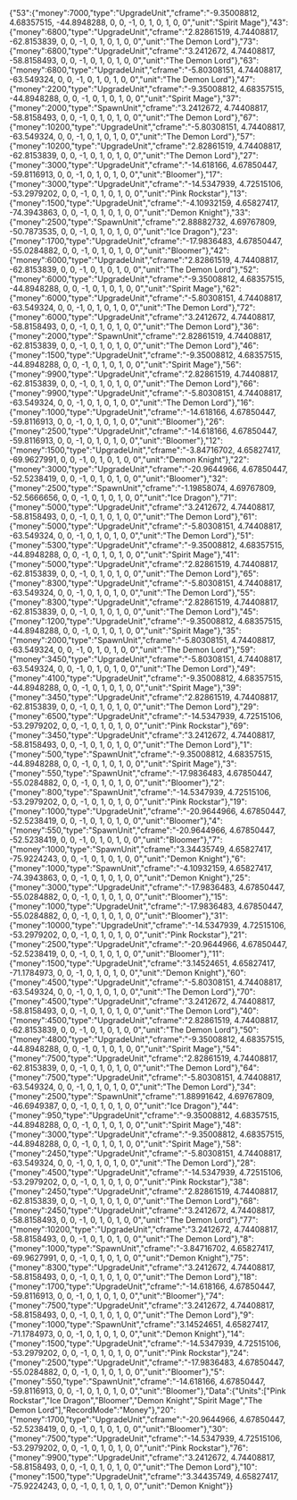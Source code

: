 {"53":{"money":7000,"type":"UpgradeUnit","cframe":"-9.35008812, 4.68357515, -44.8948288, 0, 0, -1, 0, 1, 0, 1, 0, 0","unit":"Spirit Mage"},"43":{"money":6800,"type":"UpgradeUnit","cframe":"2.82861519, 4.74408817, -62.8153839, 0, 0, -1, 0, 1, 0, 1, 0, 0","unit":"The Demon Lord"},"73":{"money":6800,"type":"UpgradeUnit","cframe":"3.2412672, 4.74408817, -58.8158493, 0, 0, -1, 0, 1, 0, 1, 0, 0","unit":"The Demon Lord"},"63":{"money":6800,"type":"UpgradeUnit","cframe":"-5.80308151, 4.74408817, -63.549324, 0, 0, -1, 0, 1, 0, 1, 0, 0","unit":"The Demon Lord"},"47":{"money":2200,"type":"UpgradeUnit","cframe":"-9.35008812, 4.68357515, -44.8948288, 0, 0, -1, 0, 1, 0, 1, 0, 0","unit":"Spirit Mage"},"37":{"money":2000,"type":"SpawnUnit","cframe":"3.2412672, 4.74408817, -58.8158493, 0, 0, -1, 0, 1, 0, 1, 0, 0","unit":"The Demon Lord"},"67":{"money":10200,"type":"UpgradeUnit","cframe":"-5.80308151, 4.74408817, -63.549324, 0, 0, -1, 0, 1, 0, 1, 0, 0","unit":"The Demon Lord"},"57":{"money":10200,"type":"UpgradeUnit","cframe":"2.82861519, 4.74408817, -62.8153839, 0, 0, -1, 0, 1, 0, 1, 0, 0","unit":"The Demon Lord"},"27":{"money":3000,"type":"UpgradeUnit","cframe":"-14.618166, 4.67850447, -59.8116913, 0, 0, -1, 0, 1, 0, 1, 0, 0","unit":"Bloomer"},"17":{"money":3000,"type":"UpgradeUnit","cframe":"-14.5347939, 4.72515106, -53.2979202, 0, 0, -1, 0, 1, 0, 1, 0, 0","unit":"Pink Rockstar"},"13":{"money":1500,"type":"UpgradeUnit","cframe":"-4.10932159, 4.65827417, -74.3943863, 0, 0, -1, 0, 1, 0, 1, 0, 0","unit":"Demon Knight"},"33":{"money":2500,"type":"SpawnUnit","cframe":"2.88882732, 4.69767809, -50.7873535, 0, 0, -1, 0, 1, 0, 1, 0, 0","unit":"Ice Dragon"},"23":{"money":1700,"type":"UpgradeUnit","cframe":"-17.9836483, 4.67850447, -55.0284882, 0, 0, -1, 0, 1, 0, 1, 0, 0","unit":"Bloomer"},"42":{"money":6000,"type":"UpgradeUnit","cframe":"2.82861519, 4.74408817, -62.8153839, 0, 0, -1, 0, 1, 0, 1, 0, 0","unit":"The Demon Lord"},"52":{"money":6000,"type":"UpgradeUnit","cframe":"-9.35008812, 4.68357515, -44.8948288, 0, 0, -1, 0, 1, 0, 1, 0, 0","unit":"Spirit Mage"},"62":{"money":6000,"type":"UpgradeUnit","cframe":"-5.80308151, 4.74408817, -63.549324, 0, 0, -1, 0, 1, 0, 1, 0, 0","unit":"The Demon Lord"},"72":{"money":6000,"type":"UpgradeUnit","cframe":"3.2412672, 4.74408817, -58.8158493, 0, 0, -1, 0, 1, 0, 1, 0, 0","unit":"The Demon Lord"},"36":{"money":2000,"type":"SpawnUnit","cframe":"2.82861519, 4.74408817, -62.8153839, 0, 0, -1, 0, 1, 0, 1, 0, 0","unit":"The Demon Lord"},"46":{"money":1500,"type":"UpgradeUnit","cframe":"-9.35008812, 4.68357515, -44.8948288, 0, 0, -1, 0, 1, 0, 1, 0, 0","unit":"Spirit Mage"},"56":{"money":9900,"type":"UpgradeUnit","cframe":"2.82861519, 4.74408817, -62.8153839, 0, 0, -1, 0, 1, 0, 1, 0, 0","unit":"The Demon Lord"},"66":{"money":9900,"type":"UpgradeUnit","cframe":"-5.80308151, 4.74408817, -63.549324, 0, 0, -1, 0, 1, 0, 1, 0, 0","unit":"The Demon Lord"},"16":{"money":1000,"type":"UpgradeUnit","cframe":"-14.618166, 4.67850447, -59.8116913, 0, 0, -1, 0, 1, 0, 1, 0, 0","unit":"Bloomer"},"26":{"money":2500,"type":"UpgradeUnit","cframe":"-14.618166, 4.67850447, -59.8116913, 0, 0, -1, 0, 1, 0, 1, 0, 0","unit":"Bloomer"},"12":{"money":1500,"type":"UpgradeUnit","cframe":"-3.84716702, 4.65827417, -69.9627991, 0, 0, -1, 0, 1, 0, 1, 0, 0","unit":"Demon Knight"},"22":{"money":3000,"type":"UpgradeUnit","cframe":"-20.9644966, 4.67850447, -52.5238419, 0, 0, -1, 0, 1, 0, 1, 0, 0","unit":"Bloomer"},"32":{"money":2500,"type":"SpawnUnit","cframe":"-1.19858074, 4.69767809, -52.5666656, 0, 0, -1, 0, 1, 0, 1, 0, 0","unit":"Ice Dragon"},"71":{"money":5000,"type":"UpgradeUnit","cframe":"3.2412672, 4.74408817, -58.8158493, 0, 0, -1, 0, 1, 0, 1, 0, 0","unit":"The Demon Lord"},"61":{"money":5000,"type":"UpgradeUnit","cframe":"-5.80308151, 4.74408817, -63.549324, 0, 0, -1, 0, 1, 0, 1, 0, 0","unit":"The Demon Lord"},"51":{"money":5300,"type":"UpgradeUnit","cframe":"-9.35008812, 4.68357515, -44.8948288, 0, 0, -1, 0, 1, 0, 1, 0, 0","unit":"Spirit Mage"},"41":{"money":5000,"type":"UpgradeUnit","cframe":"2.82861519, 4.74408817, -62.8153839, 0, 0, -1, 0, 1, 0, 1, 0, 0","unit":"The Demon Lord"},"65":{"money":8300,"type":"UpgradeUnit","cframe":"-5.80308151, 4.74408817, -63.549324, 0, 0, -1, 0, 1, 0, 1, 0, 0","unit":"The Demon Lord"},"55":{"money":8300,"type":"UpgradeUnit","cframe":"2.82861519, 4.74408817, -62.8153839, 0, 0, -1, 0, 1, 0, 1, 0, 0","unit":"The Demon Lord"},"45":{"money":1200,"type":"UpgradeUnit","cframe":"-9.35008812, 4.68357515, -44.8948288, 0, 0, -1, 0, 1, 0, 1, 0, 0","unit":"Spirit Mage"},"35":{"money":2000,"type":"SpawnUnit","cframe":"-5.80308151, 4.74408817, -63.549324, 0, 0, -1, 0, 1, 0, 1, 0, 0","unit":"The Demon Lord"},"59":{"money":3450,"type":"UpgradeUnit","cframe":"-5.80308151, 4.74408817, -63.549324, 0, 0, -1, 0, 1, 0, 1, 0, 0","unit":"The Demon Lord"},"49":{"money":4100,"type":"UpgradeUnit","cframe":"-9.35008812, 4.68357515, -44.8948288, 0, 0, -1, 0, 1, 0, 1, 0, 0","unit":"Spirit Mage"},"39":{"money":3450,"type":"UpgradeUnit","cframe":"2.82861519, 4.74408817, -62.8153839, 0, 0, -1, 0, 1, 0, 1, 0, 0","unit":"The Demon Lord"},"29":{"money":6500,"type":"UpgradeUnit","cframe":"-14.5347939, 4.72515106, -53.2979202, 0, 0, -1, 0, 1, 0, 1, 0, 0","unit":"Pink Rockstar"},"69":{"money":3450,"type":"UpgradeUnit","cframe":"3.2412672, 4.74408817, -58.8158493, 0, 0, -1, 0, 1, 0, 1, 0, 0","unit":"The Demon Lord"},"1":{"money":500,"type":"SpawnUnit","cframe":"-9.35008812, 4.68357515, -44.8948288, 0, 0, -1, 0, 1, 0, 1, 0, 0","unit":"Spirit Mage"},"3":{"money":550,"type":"SpawnUnit","cframe":"-17.9836483, 4.67850447, -55.0284882, 0, 0, -1, 0, 1, 0, 1, 0, 0","unit":"Bloomer"},"2":{"money":800,"type":"SpawnUnit","cframe":"-14.5347939, 4.72515106, -53.2979202, 0, 0, -1, 0, 1, 0, 1, 0, 0","unit":"Pink Rockstar"},"19":{"money":1000,"type":"UpgradeUnit","cframe":"-20.9644966, 4.67850447, -52.5238419, 0, 0, -1, 0, 1, 0, 1, 0, 0","unit":"Bloomer"},"4":{"money":550,"type":"SpawnUnit","cframe":"-20.9644966, 4.67850447, -52.5238419, 0, 0, -1, 0, 1, 0, 1, 0, 0","unit":"Bloomer"},"7":{"money":1000,"type":"SpawnUnit","cframe":"3.34435749, 4.65827417, -75.9224243, 0, 0, -1, 0, 1, 0, 1, 0, 0","unit":"Demon Knight"},"6":{"money":1000,"type":"SpawnUnit","cframe":"-4.10932159, 4.65827417, -74.3943863, 0, 0, -1, 0, 1, 0, 1, 0, 0","unit":"Demon Knight"},"25":{"money":3000,"type":"UpgradeUnit","cframe":"-17.9836483, 4.67850447, -55.0284882, 0, 0, -1, 0, 1, 0, 1, 0, 0","unit":"Bloomer"},"15":{"money":1000,"type":"UpgradeUnit","cframe":"-17.9836483, 4.67850447, -55.0284882, 0, 0, -1, 0, 1, 0, 1, 0, 0","unit":"Bloomer"},"31":{"money":10000,"type":"UpgradeUnit","cframe":"-14.5347939, 4.72515106, -53.2979202, 0, 0, -1, 0, 1, 0, 1, 0, 0","unit":"Pink Rockstar"},"21":{"money":2500,"type":"UpgradeUnit","cframe":"-20.9644966, 4.67850447, -52.5238419, 0, 0, -1, 0, 1, 0, 1, 0, 0","unit":"Bloomer"},"11":{"money":1500,"type":"UpgradeUnit","cframe":"3.14524651, 4.65827417, -71.1784973, 0, 0, -1, 0, 1, 0, 1, 0, 0","unit":"Demon Knight"},"60":{"money":4500,"type":"UpgradeUnit","cframe":"-5.80308151, 4.74408817, -63.549324, 0, 0, -1, 0, 1, 0, 1, 0, 0","unit":"The Demon Lord"},"70":{"money":4500,"type":"UpgradeUnit","cframe":"3.2412672, 4.74408817, -58.8158493, 0, 0, -1, 0, 1, 0, 1, 0, 0","unit":"The Demon Lord"},"40":{"money":4500,"type":"UpgradeUnit","cframe":"2.82861519, 4.74408817, -62.8153839, 0, 0, -1, 0, 1, 0, 1, 0, 0","unit":"The Demon Lord"},"50":{"money":4800,"type":"UpgradeUnit","cframe":"-9.35008812, 4.68357515, -44.8948288, 0, 0, -1, 0, 1, 0, 1, 0, 0","unit":"Spirit Mage"},"54":{"money":7500,"type":"UpgradeUnit","cframe":"2.82861519, 4.74408817, -62.8153839, 0, 0, -1, 0, 1, 0, 1, 0, 0","unit":"The Demon Lord"},"64":{"money":7500,"type":"UpgradeUnit","cframe":"-5.80308151, 4.74408817, -63.549324, 0, 0, -1, 0, 1, 0, 1, 0, 0","unit":"The Demon Lord"},"34":{"money":2500,"type":"SpawnUnit","cframe":"1.88991642, 4.69767809, -46.6949387, 0, 0, -1, 0, 1, 0, 1, 0, 0","unit":"Ice Dragon"},"44":{"money":950,"type":"UpgradeUnit","cframe":"-9.35008812, 4.68357515, -44.8948288, 0, 0, -1, 0, 1, 0, 1, 0, 0","unit":"Spirit Mage"},"48":{"money":3000,"type":"UpgradeUnit","cframe":"-9.35008812, 4.68357515, -44.8948288, 0, 0, -1, 0, 1, 0, 1, 0, 0","unit":"Spirit Mage"},"58":{"money":2450,"type":"UpgradeUnit","cframe":"-5.80308151, 4.74408817, -63.549324, 0, 0, -1, 0, 1, 0, 1, 0, 0","unit":"The Demon Lord"},"28":{"money":4500,"type":"UpgradeUnit","cframe":"-14.5347939, 4.72515106, -53.2979202, 0, 0, -1, 0, 1, 0, 1, 0, 0","unit":"Pink Rockstar"},"38":{"money":2450,"type":"UpgradeUnit","cframe":"2.82861519, 4.74408817, -62.8153839, 0, 0, -1, 0, 1, 0, 1, 0, 0","unit":"The Demon Lord"},"68":{"money":2450,"type":"UpgradeUnit","cframe":"3.2412672, 4.74408817, -58.8158493, 0, 0, -1, 0, 1, 0, 1, 0, 0","unit":"The Demon Lord"},"77":{"money":10200,"type":"UpgradeUnit","cframe":"3.2412672, 4.74408817, -58.8158493, 0, 0, -1, 0, 1, 0, 1, 0, 0","unit":"The Demon Lord"},"8":{"money":1000,"type":"SpawnUnit","cframe":"-3.84716702, 4.65827417, -69.9627991, 0, 0, -1, 0, 1, 0, 1, 0, 0","unit":"Demon Knight"},"75":{"money":8300,"type":"UpgradeUnit","cframe":"3.2412672, 4.74408817, -58.8158493, 0, 0, -1, 0, 1, 0, 1, 0, 0","unit":"The Demon Lord"},"18":{"money":1700,"type":"UpgradeUnit","cframe":"-14.618166, 4.67850447, -59.8116913, 0, 0, -1, 0, 1, 0, 1, 0, 0","unit":"Bloomer"},"74":{"money":7500,"type":"UpgradeUnit","cframe":"3.2412672, 4.74408817, -58.8158493, 0, 0, -1, 0, 1, 0, 1, 0, 0","unit":"The Demon Lord"},"9":{"money":1000,"type":"SpawnUnit","cframe":"3.14524651, 4.65827417, -71.1784973, 0, 0, -1, 0, 1, 0, 1, 0, 0","unit":"Demon Knight"},"14":{"money":1500,"type":"UpgradeUnit","cframe":"-14.5347939, 4.72515106, -53.2979202, 0, 0, -1, 0, 1, 0, 1, 0, 0","unit":"Pink Rockstar"},"24":{"money":2500,"type":"UpgradeUnit","cframe":"-17.9836483, 4.67850447, -55.0284882, 0, 0, -1, 0, 1, 0, 1, 0, 0","unit":"Bloomer"},"5":{"money":550,"type":"SpawnUnit","cframe":"-14.618166, 4.67850447, -59.8116913, 0, 0, -1, 0, 1, 0, 1, 0, 0","unit":"Bloomer"},"Data":{"Units":["Pink Rockstar","Ice Dragon","Bloomer","Demon Knight","Spirit Mage","The Demon Lord"],"RecordMode":"Money"},"20":{"money":1700,"type":"UpgradeUnit","cframe":"-20.9644966, 4.67850447, -52.5238419, 0, 0, -1, 0, 1, 0, 1, 0, 0","unit":"Bloomer"},"30":{"money":7500,"type":"UpgradeUnit","cframe":"-14.5347939, 4.72515106, -53.2979202, 0, 0, -1, 0, 1, 0, 1, 0, 0","unit":"Pink Rockstar"},"76":{"money":9900,"type":"UpgradeUnit","cframe":"3.2412672, 4.74408817, -58.8158493, 0, 0, -1, 0, 1, 0, 1, 0, 0","unit":"The Demon Lord"},"10":{"money":1500,"type":"UpgradeUnit","cframe":"3.34435749, 4.65827417, -75.9224243, 0, 0, -1, 0, 1, 0, 1, 0, 0","unit":"Demon Knight"}}
